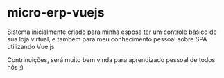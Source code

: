 # micro-erp-vuejs

Sistema inicialmente criado para minha esposa ter um controle básico de sua loja virtual, e também para meu conhecimento pessoal sobre SPA utilizando Vue.js

Contrinuições, será muito bem vinda para aprendizado pessoal de todos nós ;) 
